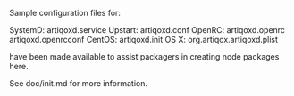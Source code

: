 Sample configuration files for:

SystemD: artiqoxd.service
Upstart: artiqoxd.conf
OpenRC:  artiqoxd.openrc
         artiqoxd.openrcconf
CentOS:  artiqoxd.init
OS X:    org.artiqox.artiqoxd.plist

have been made available to assist packagers in creating node packages here.

See doc/init.md for more information.
